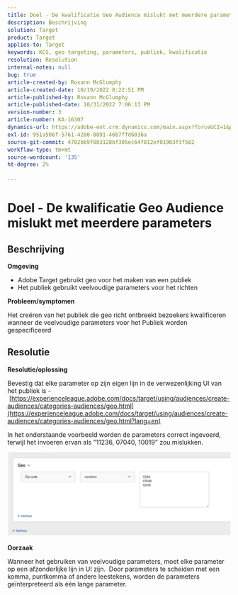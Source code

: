 ```yaml
---
title: Doel - De kwalificatie Geo Audience mislukt met meerdere parameters
description: Beschrijving
solution: Target
product: Target
applies-to: Target
keywords: KCS, geo targeting, parameters, publiek, kwalificatie
resolution: Resolution
internal-notes: null
bug: true
article-created-by: Roxann McGlumphy
article-created-date: 10/19/2022 8:22:51 PM
article-published-by: Roxann McGlumphy
article-published-date: 10/31/2022 7:06:13 PM
version-number: 3
article-number: KA-16307
dynamics-url: https://adobe-ent.crm.dynamics.com/main.aspx?forceUCI=1&pagetype=entityrecord&etn=knowledgearticle&id=1c1274c8-eb4f-ed11-bba2-00224808679b
exl-id: 951a5b6f-5761-4280-8891-46b7ffd6036a
source-git-commit: 4702b69f883128bf305ec64f012ef01903f3f582
workflow-type: tm+mt
source-wordcount: '135'
ht-degree: 2%

---
```


# Doel - De kwalificatie Geo Audience mislukt met meerdere parameters

## Beschrijving


<b>Omgeving</b>

- Adobe Target gebruikt geo voor het maken van een publiek
- Het publiek gebruikt veelvoudige parameters voor het richten


<b>Probleem/symptomen</b>

Het creëren van het publiek die geo richt ontbreekt bezoekers kwalificeren wanneer de veelvoudige parameters voor het Publiek worden gespecificeerd




## Resolutie


<b>Resolutie/oplossing</b>

Bevestig dat elke parameter op zijn eigen lijn in de verwezenlijking UI van het publiek is - [https://experienceleague.adobe.com/docs/target/using/audiences/create-audiences/categories-audiences/geo.html](https://experienceleague.adobe.com/docs/target/using/audiences/create-audiences/categories-audiences/geo.html?lang=en)

In het onderstaande voorbeeld worden de parameters correct ingevoerd, terwijl het invoeren ervan als &quot;11236, 07040, 10019&quot; zou mislukken.

![](assets/e6a271f9-4e59-ed11-9561-6045bd006e5a.png)

<b>Oorzaak</b>

Wanneer het gebruiken van veelvoudige parameters, moet elke parameter op een afzonderlijke lijn in UI zijn.  Door parameters te scheiden met een komma, puntkomma of andere leestekens, worden de parameters geïnterpreteerd als één lange parameter.
